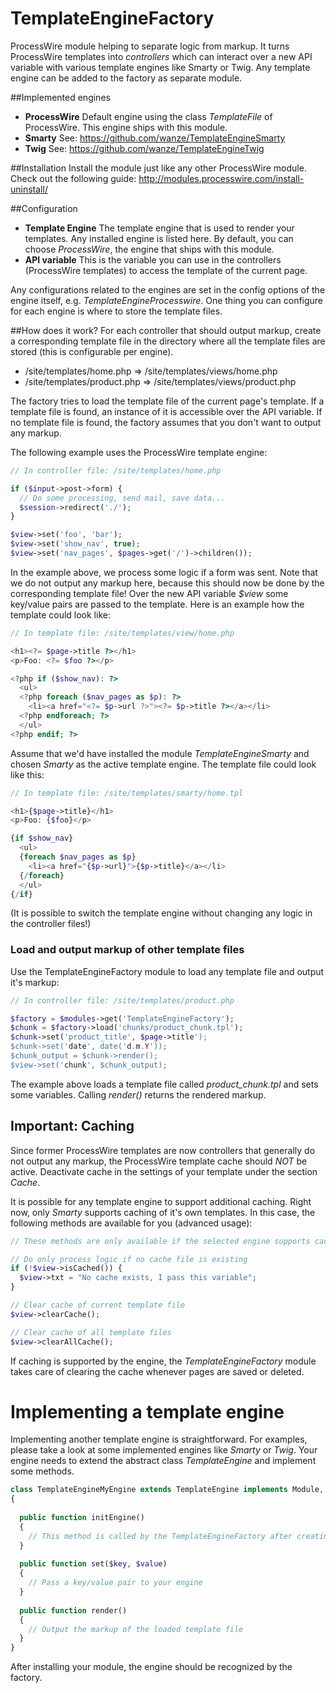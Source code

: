 TemplateEngineFactory
=====================
ProcessWire module helping to separate logic from markup. It turns ProcessWire templates into *controllers* which can interact over a new API variable with various template engines like Smarty or Twig. Any template engine can be added to the factory as separate module.

##Implemented engines
* **ProcessWire** Default engine using the class *TemplateFile* of ProcessWire. This engine ships with this module.
* **Smarty** See: https://github.com/wanze/TemplateEngineSmarty
* **Twig** See: https://github.com/wanze/TemplateEngineTwig

##Installation
Install the module just like any other ProcessWire module. Check out the following guide: http://modules.processwire.com/install-uninstall/

##Configuration
* **Template Engine** The template engine that is used to render your templates. Any installed engine is listed here. By default, you can choose *ProcessWire*, the engine that ships with this module.
* **API variable** This is the variable you can use in the controllers (ProcessWire templates) to access the template of the current page.

Any configurations related to the engines are set in the config options of the engine itself, e.g. *TemplateEngineProcesswire*. One thing you can configure for each engine is where to store the template files.

##How does it work?
For each controller that should output markup, create a corresponding template file in the directory where all the template files are stored (this is configurable per engine).

* /site/templates/home.php      => /site/templates/views/home.php
* /site/templates/product.php   => /site/templates/views/product.php

The factory tries to load the template file of the current page's template. If a template file is found, an instance of it is accessible over the API variable. If no template file is found, the factory assumes that you don't want to output any markup. 

The following example uses the ProcessWire template engine:
```php
// In controller file: /site/templates/home.php

if ($input->post->form) {
  // Do some processing, send mail, save data...
  $session->redirect('./');
}

$view->set('foo', 'bar');
$view->set('show_nav', true);
$view->set('nav_pages', $pages->get('/')->children());
```
In the example above, we process some logic if a form was sent. Note that we do not output any markup here, because this should now be done by the corresponding template file! Over the new API variable *$view* some key/value pairs are passed to the template. Here is an example how the template could look like:
```php
// In template file: /site/templates/view/home.php

<h1><?= $page->title ?></h1>
<p>Foo: <?= $foo ?></p>

<?php if ($show_nav): ?>
  <ul>
  <?php foreach ($nav_pages as $p): ?>
    <li><a href="<?= $p->url ?>"><?= $p->title ?></a></li>
  <?php endforeach; ?>
  </ul>
<?php endif; ?>
```
Assume that we'd have installed the module *TemplateEngineSmarty* and chosen *Smarty* as the active template engine. The template file could look like this:
```php
// In template file: /site/templates/smarty/home.tpl

<h1>{$page->title}</h1>
<p>Foo: {$foo}</p>

{if $show_nav}
  <ul>
  {foreach $nav_pages as $p}
    <li><a href="{$p->url}">{$p->title}</a></li>
  {/foreach}
  </ul>
{/if}
```
(It is possible to switch the template engine without changing any logic in the controller files!)

### Load and output markup of other template files
Use the TemplateEngineFactory module to load any template file and output it's markup:
```php
// In controller file: /site/templates/product.php

$factory = $modules->get('TemplateEngineFactory');
$chunk = $factory->load('chunks/product_chunk.tpl');
$chunk->set('product_title', $page->title');
$chunk->set('date', date('d.m.Y'));
$chunk_output = $chunk->render();
$view->set('chunk', $chunk_output);
```
The example above loads a template file called *product_chunk.tpl* and sets some variables. Calling *render()* returns the rendered markup.

## Important: Caching
Since former ProcessWire templates are now controllers that generally do not output any markup, the ProcessWire template cache should *NOT* be active. Deactivate cache in the settings of your template under the section *Cache*.

It is possible for any template engine to support additional caching. Right now, only *Smarty* supports caching of it's own templates. In this case, the following methods are available for you (advanced usage):
```php
// These methods are only available if the selected engine supports caching!!

// Do only process logic if no cache file is existing
if (!$view->isCached()) {
  $view->txt = "No cache exists, I pass this variable";
}

// Clear cache of current template file
$view->clearCache();

// Clear cache of all template files
$view->clearAllCache();
```
If caching is supported by the engine, the *TemplateEngineFactory* module takes care of clearing the cache whenever pages are saved or deleted.

# Implementing a template engine
Implementing another template engine is straightforward. For examples, please take a look at some implemented engines like *Smarty* or *Twig*. Your engine needs to extend the abstract class *TemplateEngine* and implement some methods.
```php
class TemplateEngineMyEngine extends TemplateEngine implements Module, ConfigurableModule
{
  
  public function initEngine()
  {
    // This method is called by the TemplateEngineFactory after creating an instance. Setup the engine here.
  }
  
  public function set($key, $value)
  {
    // Pass a key/value pair to your engine
  }
  
  public function render()
  {
    // Output the markup of the loaded template file
  }
}
```
After installing your module, the engine should be recognized by the factory.
